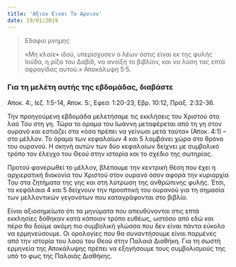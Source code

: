 ```yaml
---
title: 'Αξιον Ειναι Το Αρνιον'
date: 19/01/2019
---
```


> <p>Εδαφιο μνημης</p>
> «Μη κλαίε• ιδού, υπερίσχυσεν ο λέων όστις είναι εκ της φυλής Ιούδα, η ρίζα του Δαβίδ, να ανοίξη το βιβλίον, και να λύση τας επτά σφραγίδας αυτού.» Αποκάλυψη 5:5.

### Για τη μελέτη αυτής της εβδομάδας, διαβάστε
Αποκ. 4:, Ιεζ. 1:5-14, Αποκ. 5:, Εφεσ. 1:20-23, Εβρ. 10:12, Πράξ. 2:32-36.

Την προηγούμενη εβδομάδα μελετήσαμε τις εκκλήσεις του Χριστού στο λαό Του στη γη. Τώρα το όραμα του Ιωάννη μεταφέρεται από τη γη στον ουρανό και εστιάζει στα «όσα πρέπει να γείνωσι μετά ταύτα» (Αποκ. 4:1) – στο μέλλον. Το όραμα των κεφαλαίων 4 και 5 λαμβάνει χώρα στο θρόνο του ουρανού. Η σκηνή αυτών των δύο κεφαλαίων δείχνει με συμβολικό τρόπο τον έλεγχο του Θεού στην ιστορία και το σχέδιο της σωτηρίας.

Προτού φανερωθεί το μέλλον, βλέπουμε την κεντρική θέση που έχει η αρχιερατική διακονία του Χριστού στον ουρανό όσον αφορά την κυριαρχία Του στα ζητήματα της γης και στη λύτρωση της ανθρώπινης φυλής. Έτσι, τα κεφάλαια 4 και 5 δείχνουν την προοπτική του ουρανού για τη σημασία των μελλοντικών γεγονότων που καταγράφονται στο βιβλίο. 

Είναι αξιοσημείωτο ότι τα μηνύματα που απευθύνονται στις επτά εκκλησίες δόθηκαν κατά κάποιον τρόπο ευθέως, ωστόσο από εδώ και πέρα θα δούμε ακόμη πιο συμβολική γλώσσα που δεν είναι πάντα εύκολο να ερμηνεύσουμε. Οι ορολογίες που θα συναντήσουμε είναι παρμένες από την ιστορία του λαού του Θεού στην Παλαιά Διαθήκη. Για τη σωστή ερμηνεία της Αποκάλυψης πρέπει να εξηγήσουμε τους συμβολισμούς της υπό το φως της Παλαιάς Διαθήκης.